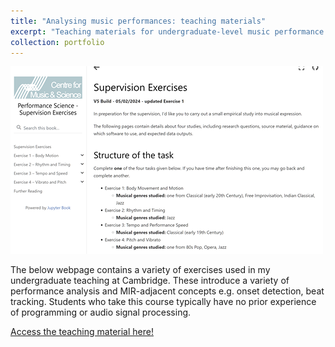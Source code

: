```yaml
---
title: "Analysing music performances: teaching materials"
excerpt: "Teaching materials for undergraduate-level music performance analysis supervisions, introducing a variety of basic music information retrieval concepts <br><br/><img src='/images/teaching-materials_img.png'>"
collection: portfolio
---
```


<img src='/images/teaching-materials_img.png'>

The below webpage contains a variety of exercises used in my undergraduate teaching at Cambridge. These introduce a variety of performance analysis and MIR-adjacent concepts e.g. onset detection, beat tracking. Students who take this course typically have no prior experience of programming or audio signal processing. 

[Access the teaching material here!](https://huwcheston.github.io/PS-Supervision/intro.html)